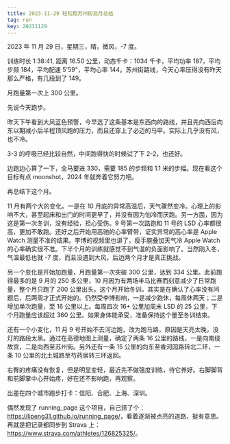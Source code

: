 ```yaml
---
title: 2023-11-29 轻松跑苏州街及月总结
tag: run
key: 20231129
---
```


2023 年 11 月 29 日，星期三，晴，微风，-7 度。

训练时长 1:38:41, 距离 16.50 公里，动态千卡：1034 千卡，平均功率 187，平均步频 184，平均配速 5'59"，平均心率 144。苏州街路线，今天心率压得没有昨天那么严格，有几段到了 149。

月跑量第一次上 300 公里。

<!--more-->

先说今天跑步。

昨天下午看到大风蓝色预警，今早选了这条基本是东西向的路线，并且先向西后向东以期减小后半程顶风跑的压力，而且还穿上了必迈的马甲。实际上几乎没有风，也不冷。

3-3 的呼吸已经比较自然，中间跑得快的时候试了下 2-2，也还好。

边跑边心算了一下，全马要进 330，需要 185 的步频和 1.1 米的步幅。现在看这个目标有点 moonshot，2024 年就奔着它努力吧。

<div class="strava-embed-placeholder" data-embed-type="activity" data-embed-id="10297994910"></div><script src="https://strava-embeds.com/embed.js"></script>

再总结下这个月。

11 月有两个大的变化。一是在 10 月底的异常高温后，天气骤然变冷。心理上的影响不大，甚至起床和出门的时间更早了，并没有因为怕冷而厌跑。另一方面，因为这是第一次冬训，没有经验，担心受伤。9 号第一次路跑和 11 号的 LSD 心率都很高，更加不敢跑。还好之后开始用高驰的心率臂带，证实异常的高心率是 Apple Watch 测量不准的结果。李博的视频里也讲了，瘦手腕叠加天气冷 Apple Watch 的心率确实很不准。下半个月的训练就感觉不到气温的负面影响了。当然刚入冬，气温最低也就 -7 度，而且没遇到大风，后边两个月才是真正挑战。

另一个变化是开始加跑量，月跑量第一次突破 300 公里，达到 334 公里。此前跑得最多的是 9 月的 250 多公里，10 月因为有两场半马比赛而刻意减少了日常跑量，整个月只跑了 200 公里出头。这个月开始冬训，其实是在确认了心率没有问题后，后两周才正式开始的。仍然受李博影响，一是减少跑休，每周休两天；二是增加单次跑量，至 16 公里以上。每周四次 16+ 公里加周末 LSD 的 25 公里，下个月跑量应该超过 360 公里。如果身体能承受，准备保持这个量至冬训结束。

还有一个小变化，11 月 9 号开始不去河边跑，改为跑马路，原因是天亮太晚，没灯的路段太黑。通过在高德地图上测量，确定了两条 16 公里的路线，一是向南绕故宫，二是向西至苏州街。另外还有一条 15 公里的向东至香河园路转北二环，一条 10 公里的北土城路至芍药居转三环返回。

右臀的疼痛没有恢复，但是明显变轻，最近先不做强度训练，待它养好。右脚脚背和前脚掌中心开始疼，好在还不影响跑，再观察。

出差在四个城市跑步打卡：信阳、合肥、上海、深圳。

偶然发现了 running_page 这个项目，自己搭了个：<https://lipeng31.github.io/running_page/>，看着逐渐被点亮的道路，挺有意思。再就是把记录都同步到 Strava 上：<https://www.strava.com/athletes/126825325/>。
